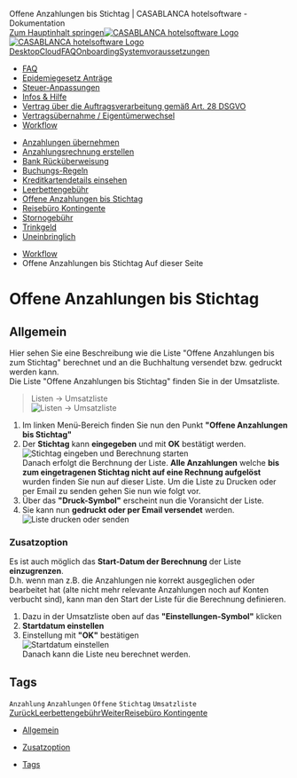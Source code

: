 Offene Anzahlungen bis Stichtag | CASABLANCA hotelsoftware - Dokumentation  
[Zum Hauptinhalt springen](https://docs.casablanca.at/faq/workflow/open_deposits/#__docusaurus_skipToContent_fallback)[![CASABLANCA hotelsoftware Logo](https://docs.casablanca.at/img/logo.png) ![CASABLANCA hotelsoftware Logo](https://docs.casablanca.at/img/Casablanca_LOGO_2022_neg.png)](https://docs.casablanca.at/) [Desktop](https://docs.casablanca.at/desktop/desktop/)[Cloud](https://docs.casablanca.at/cloud/cloud_systems/)[FAQ](https://docs.casablanca.at/faq)[Onboarding](https://docs.casablanca.at/onboarding/fiscalization)[Systemvoraussetzungen](https://docs.casablanca.at/system_requirements)  
* [FAQ](https://docs.casablanca.at/faq/)
* [Epidemiegesetz Anträge](https://docs.casablanca.at/faq/epidemic_law/)
* [Steuer-Anpassungen](https://docs.casablanca.at/faq/change_of_taxes/)
* [Infos & Hilfe](https://docs.casablanca.at/faq/info_help/block_vacancies)
* [Vertrag über die Auftragsverarbeitung gemäß Art. 28 DSGVO](https://docs.casablanca.at/faq/dsgvo/)
* [Vertragsübernahme / Eigentümerwechsel](https://docs.casablanca.at/faq/customer_change/)
* [Workflow](https://docs.casablanca.at/faq/workflow/)
+ [Anzahlungen übernehmen](https://docs.casablanca.at/faq/workflow/park_prepayment)
+ [Anzahlungsrechnung erstellen](https://docs.casablanca.at/faq/workflow/prepayment_invoice)
+ [Bank Rücküberweisung](https://docs.casablanca.at/faq/workflow/payback)
+ [Buchungs-Regeln](https://docs.casablanca.at/faq/workflow/booking_rules)
+ [Kreditkartendetails einsehen](https://docs.casablanca.at/faq/workflow/view_credit_card_details)
+ [Leerbettengebühr](https://docs.casablanca.at/faq/workflow/empty_bed_fee)
+ [Offene Anzahlungen bis Stichtag](https://docs.casablanca.at/faq/workflow/open_deposits)
+ [Reisebüro Kontingente](https://docs.casablanca.at/faq/workflow/travel_agency_contingents)
+ [Stornogebühr](https://docs.casablanca.at/faq/workflow/cancellation_fee)
+ [Trinkgeld](https://docs.casablanca.at/faq/workflow/tip)
+ [Uneinbringlich](https://docs.casablanca.at/faq/workflow/irrecoverable)  
* [Workflow](https://docs.casablanca.at/faq/workflow/)
* Offene Anzahlungen bis Stichtag
Auf dieser Seite

# Offene Anzahlungen bis Stichtag  
## Allgemein[](https://docs.casablanca.at/faq/workflow/open_deposits/#allgemein "Direkter Link zu Allgemein")  
Hier sehen Sie eine Beschreibung wie die Liste "Offene Anzahlungen bis zum Stichtag" berechnet und an die Buchhaltung versendet bzw. gedruckt werden kann.  
Die Liste "Offene Anzahlungen bis Stichtag" finden Sie in der Umsatzliste.  
> Listen -> Umsatzliste  
![Listen -&gt; Umsatzliste](https://docs.casablanca.at/assets/images/open_financial_list-585a944d04ba92a5bee33fbc91e84313.png "Listen -> Umsatzliste")  
1. Im linken Menü-Bereich finden Sie nun den Punkt **"Offene Anzahlungen bis Stichtag"**
2. Der **Stichtag** kann **eingegeben** und mit **OK** bestätigt werden.  
![Stichtag eingeben und Berechnung starten](https://docs.casablanca.at/assets/images/define_deadline-e82c999f4daea936b68b17291733de31.png "Stichtag eingeben und Berechnung starten")  
Danach erfolgt die Berchnung der Liste. **Alle Anzahlungen** welche **bis zum eingetragenen Stichtag nicht auf eine Rechnung aufgelöst** wurden finden Sie nun auf dieser Liste. Um die Liste zu Drucken oder per Email zu senden gehen Sie nun wie folgt vor.  
1. Über das **"Druck-Symbol"** erscheint nun die Voransicht der Liste.
2. Sie kann nun **gedruckt oder per Email versendet** werden.  
![Liste drucken oder senden](https://docs.casablanca.at/assets/images/print_or_send-153d4f4d6429eb2888dda7b05ce55f31.png "Liste drucken oder senden")

### Zusatzoption[](https://docs.casablanca.at/faq/workflow/open_deposits/#zusatzoption "Direkter Link zu Zusatzoption")  
Es ist auch möglich das **Start-Datum der Berechnung** der Liste **einzugrenzen**.  
D.h. wenn man z.B. die Anzahlungen nie korrekt ausgeglichen oder bearbeitet hat (alte nicht mehr relevante Anzahlungen noch auf Konten verbucht sind), kann man den Start der Liste für die Berechnung definieren.  
1. Dazu in der Umsatzliste oben auf das **"Einstellungen-Symbol"** klicken
2. **Startdatum einstellen**
3. Einstellung mit **"OK"** bestätigen  
![Startdatum einstellen](https://docs.casablanca.at/assets/images/define_startdate-fad51144af7cfb3c1748ea98a4a9ce1a.png "Startdatum einstellen")  
Danach kann die Liste neu berechnet werden.

## Tags[](https://docs.casablanca.at/faq/workflow/open_deposits/#tags "Direkter Link zu Tags")  
`Anzahlung` `Anzahlungen` `Offene` `Stichtag` `Umsatzliste`  
[ZurückLeerbettengebühr](https://docs.casablanca.at/faq/workflow/empty_bed_fee)[WeiterReisebüro Kontingente](https://docs.casablanca.at/faq/workflow/travel_agency_contingents)  
* [Allgemein](https://docs.casablanca.at/faq/workflow/open_deposits/#allgemein)
+ [Zusatzoption](https://docs.casablanca.at/faq/workflow/open_deposits/#zusatzoption)
* [Tags](https://docs.casablanca.at/faq/workflow/open_deposits/#tags)